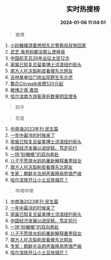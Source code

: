 <div align="center"><h2>实时热搜榜</h2><h4>2024-01-06 11:04:01</h4></div>

> 微博  

1. [小砂糖橘哭着想把东北警察叔叔带回家](https://s.weibo.com/weibo?q=%23%E5%B0%8F%E7%A0%82%E7%B3%96%E6%A9%98%E5%93%AD%E7%9D%80%E6%83%B3%E6%8A%8A%E4%B8%9C%E5%8C%97%E8%AD%A6%E5%AF%9F%E5%8F%94%E5%8F%94%E5%B8%A6%E5%9B%9E%E5%AE%B6%23&t=31&band_rank=1&Refer=top)<br />
2. [武艺 我爸妈都没那么使唤我](https://s.weibo.com/weibo?q=%E6%AD%A6%E8%89%BA%20%E6%88%91%E7%88%B8%E5%A6%88%E9%83%BD%E6%B2%A1%E9%82%A3%E4%B9%88%E4%BD%BF%E5%94%A4%E6%88%91&t=31&band_rank=2&Refer=top)<br />
3. [中国航天员26年出征太空12次](https://s.weibo.com/weibo?q=%23%E4%B8%AD%E5%9B%BD%E8%88%AA%E5%A4%A9%E5%91%9826%E5%B9%B4%E5%87%BA%E5%BE%81%E5%A4%AA%E7%A9%BA12%E6%AC%A1%23&t=31&band_rank=3&Refer=top)<br />
4. [家属已知复旦留美博士流浪纽约街头](https://s.weibo.com/weibo?q=%23%E5%AE%B6%E5%B1%9E%E5%B7%B2%E7%9F%A5%E5%A4%8D%E6%97%A6%E7%95%99%E7%BE%8E%E5%8D%9A%E5%A3%AB%E6%B5%81%E6%B5%AA%E7%BA%BD%E7%BA%A6%E8%A1%97%E5%A4%B4%23&t=31&band_rank=4&Refer=top)<br />
5. [南方人吃冻梨削皮看傻东北网友](https://s.weibo.com/weibo?q=%23%E5%8D%97%E6%96%B9%E4%BA%BA%E5%90%83%E5%86%BB%E6%A2%A8%E5%89%8A%E7%9A%AE%E7%9C%8B%E5%82%BB%E4%B8%9C%E5%8C%97%E7%BD%91%E5%8F%8B%23&t=31&band_rank=5&Refer=top)<br />
6. [吉林某单位门岗出现野生东北虎](https://s.weibo.com/weibo?q=%23%E5%90%89%E6%9E%97%E6%9F%90%E5%8D%95%E4%BD%8D%E9%97%A8%E5%B2%97%E5%87%BA%E7%8E%B0%E9%87%8E%E7%94%9F%E4%B8%9C%E5%8C%97%E8%99%8E%23&t=31&band_rank=6&Refer=top)<br />
7. [繁花Citywalk收费520元起](https://s.weibo.com/weibo?q=%23%E7%B9%81%E8%8A%B1Citywalk%E6%94%B6%E8%B4%B9520%E5%85%83%E8%B5%B7%23&t=31&band_rank=7&Refer=top)<br />
8. [微博之夜 嘉宾](https://s.weibo.com/weibo?q=%E5%BE%AE%E5%8D%9A%E4%B9%8B%E5%A4%9C%20%E5%98%89%E5%AE%BE&t=31&band_rank=8&Refer=top)<br />
9. [哈尔滨南方游客骨折数量明显增多](https://s.weibo.com/weibo?q=%23%E5%93%88%E5%B0%94%E6%BB%A8%E5%8D%97%E6%96%B9%E6%B8%B8%E5%AE%A2%E9%AA%A8%E6%8A%98%E6%95%B0%E9%87%8F%E6%98%8E%E6%98%BE%E5%A2%9E%E5%A4%9A%23&t=31&band_rank=9&Refer=top)<br />

> 知乎  


> 百度  

1. [中南海2023年刊·民生篇](https://www.baidu.com/s?wd=%E4%B8%AD%E5%8D%97%E6%B5%B72023%E5%B9%B4%E5%88%8A%C2%B7%E6%B0%91%E7%94%9F%E7%AF%87&sa=fyb_news&rsv_dl=fyb_news)<br />
2. [一年中最冷的时候来了](https://www.baidu.com/s?wd=%E4%B8%80%E5%B9%B4%E4%B8%AD%E6%9C%80%E5%86%B7%E7%9A%84%E6%97%B6%E5%80%99%E6%9D%A5%E4%BA%86&sa=fyb_news&rsv_dl=fyb_news)<br />
3. [家属已知复旦留美博士流浪纽约街头](https://www.baidu.com/s?wd=%E5%AE%B6%E5%B1%9E%E5%B7%B2%E7%9F%A5%E5%A4%8D%E6%97%A6%E7%95%99%E7%BE%8E%E5%8D%9A%E5%A3%AB%E6%B5%81%E6%B5%AA%E7%BA%BD%E7%BA%A6%E8%A1%97%E5%A4%B4&sa=fyb_news&rsv_dl=fyb_news)<br />
4. [中国经济发展以进促稳、笃定前行](https://www.baidu.com/s?wd=%E4%B8%AD%E5%9B%BD%E7%BB%8F%E6%B5%8E%E5%8F%91%E5%B1%95%E4%BB%A5%E8%BF%9B%E4%BF%83%E7%A8%B3%E3%80%81%E7%AC%83%E5%AE%9A%E5%89%8D%E8%A1%8C&sa=fyb_news&rsv_dl=fyb_news)<br />
5. [一场“砂糖橘”的双向奔赴](https://www.baidu.com/s?wd=%E4%B8%80%E5%9C%BA%E2%80%9C%E7%A0%82%E7%B3%96%E6%A9%98%E2%80%9D%E7%9A%84%E5%8F%8C%E5%90%91%E5%A5%94%E8%B5%B4&sa=fyb_news&rsv_dl=fyb_news)<br />
6. [儿子不愿提水妈妈重新解释重男轻女](https://www.baidu.com/s?wd=%E5%84%BF%E5%AD%90%E4%B8%8D%E6%84%BF%E6%8F%90%E6%B0%B4%E5%A6%88%E5%A6%88%E9%87%8D%E6%96%B0%E8%A7%A3%E9%87%8A%E9%87%8D%E7%94%B7%E8%BD%BB%E5%A5%B3&sa=fyb_news&rsv_dl=fyb_news)<br />
7. [南方人吃冻梨削皮看傻东北网友](https://www.baidu.com/s?wd=%E5%8D%97%E6%96%B9%E4%BA%BA%E5%90%83%E5%86%BB%E6%A2%A8%E5%89%8A%E7%9A%AE%E7%9C%8B%E5%82%BB%E4%B8%9C%E5%8C%97%E7%BD%91%E5%8F%8B&sa=fyb_news&rsv_dl=fyb_news)<br />
8. [专家：朝鲜半岛炮声轰隆局势很严峻](https://www.baidu.com/s?wd=%E4%B8%93%E5%AE%B6%EF%BC%9A%E6%9C%9D%E9%B2%9C%E5%8D%8A%E5%B2%9B%E7%82%AE%E5%A3%B0%E8%BD%B0%E9%9A%86%E5%B1%80%E5%8A%BF%E5%BE%88%E4%B8%A5%E5%B3%BB&sa=fyb_news&rsv_dl=fyb_news)<br />
9. [哈尔滨放开让小土豆放烟花？](https://www.baidu.com/s?wd=%E5%93%88%E5%B0%94%E6%BB%A8%E6%94%BE%E5%BC%80%E8%AE%A9%E5%B0%8F%E5%9C%9F%E8%B1%86%E6%94%BE%E7%83%9F%E8%8A%B1%EF%BC%9F&sa=fyb_news&rsv_dl=fyb_news)<br />

> 哔哩哔哩  

1. [中南海2023年刊·民生篇](https://www.baidu.com/s?wd=%E4%B8%AD%E5%8D%97%E6%B5%B72023%E5%B9%B4%E5%88%8A%C2%B7%E6%B0%91%E7%94%9F%E7%AF%87&sa=fyb_news&rsv_dl=fyb_news)<br />
2. [一年中最冷的时候来了](https://www.baidu.com/s?wd=%E4%B8%80%E5%B9%B4%E4%B8%AD%E6%9C%80%E5%86%B7%E7%9A%84%E6%97%B6%E5%80%99%E6%9D%A5%E4%BA%86&sa=fyb_news&rsv_dl=fyb_news)<br />
3. [家属已知复旦留美博士流浪纽约街头](https://www.baidu.com/s?wd=%E5%AE%B6%E5%B1%9E%E5%B7%B2%E7%9F%A5%E5%A4%8D%E6%97%A6%E7%95%99%E7%BE%8E%E5%8D%9A%E5%A3%AB%E6%B5%81%E6%B5%AA%E7%BA%BD%E7%BA%A6%E8%A1%97%E5%A4%B4&sa=fyb_news&rsv_dl=fyb_news)<br />
4. [中国经济发展以进促稳、笃定前行](https://www.baidu.com/s?wd=%E4%B8%AD%E5%9B%BD%E7%BB%8F%E6%B5%8E%E5%8F%91%E5%B1%95%E4%BB%A5%E8%BF%9B%E4%BF%83%E7%A8%B3%E3%80%81%E7%AC%83%E5%AE%9A%E5%89%8D%E8%A1%8C&sa=fyb_news&rsv_dl=fyb_news)<br />
5. [一场“砂糖橘”的双向奔赴](https://www.baidu.com/s?wd=%E4%B8%80%E5%9C%BA%E2%80%9C%E7%A0%82%E7%B3%96%E6%A9%98%E2%80%9D%E7%9A%84%E5%8F%8C%E5%90%91%E5%A5%94%E8%B5%B4&sa=fyb_news&rsv_dl=fyb_news)<br />
6. [儿子不愿提水妈妈重新解释重男轻女](https://www.baidu.com/s?wd=%E5%84%BF%E5%AD%90%E4%B8%8D%E6%84%BF%E6%8F%90%E6%B0%B4%E5%A6%88%E5%A6%88%E9%87%8D%E6%96%B0%E8%A7%A3%E9%87%8A%E9%87%8D%E7%94%B7%E8%BD%BB%E5%A5%B3&sa=fyb_news&rsv_dl=fyb_news)<br />
7. [南方人吃冻梨削皮看傻东北网友](https://www.baidu.com/s?wd=%E5%8D%97%E6%96%B9%E4%BA%BA%E5%90%83%E5%86%BB%E6%A2%A8%E5%89%8A%E7%9A%AE%E7%9C%8B%E5%82%BB%E4%B8%9C%E5%8C%97%E7%BD%91%E5%8F%8B&sa=fyb_news&rsv_dl=fyb_news)<br />
8. [专家：朝鲜半岛炮声轰隆局势很严峻](https://www.baidu.com/s?wd=%E4%B8%93%E5%AE%B6%EF%BC%9A%E6%9C%9D%E9%B2%9C%E5%8D%8A%E5%B2%9B%E7%82%AE%E5%A3%B0%E8%BD%B0%E9%9A%86%E5%B1%80%E5%8A%BF%E5%BE%88%E4%B8%A5%E5%B3%BB&sa=fyb_news&rsv_dl=fyb_news)<br />
9. [哈尔滨放开让小土豆放烟花？](https://www.baidu.com/s?wd=%E5%93%88%E5%B0%94%E6%BB%A8%E6%94%BE%E5%BC%80%E8%AE%A9%E5%B0%8F%E5%9C%9F%E8%B1%86%E6%94%BE%E7%83%9F%E8%8A%B1%EF%BC%9F&sa=fyb_news&rsv_dl=fyb_news)<br />

